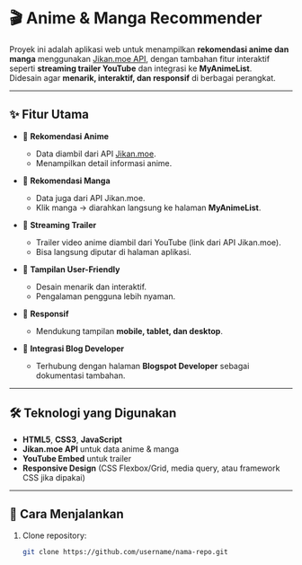 # 🎬 Anime & Manga Recommender

Proyek ini adalah aplikasi web untuk menampilkan **rekomendasi anime dan manga** menggunakan [Jikan.moe API](https://jikan.moe), dengan tambahan fitur interaktif seperti **streaming trailer YouTube** dan integrasi ke **MyAnimeList**.  
Didesain agar **menarik, interaktif, dan responsif** di berbagai perangkat.

---

## ✨ Fitur Utama

- 🔹 **Rekomendasi Anime**
  - Data diambil dari API [Jikan.moe](https://jikan.moe).
  - Menampilkan detail informasi anime.

- 🔹 **Rekomendasi Manga**
  - Data juga dari API Jikan.moe.
  - Klik manga → diarahkan langsung ke halaman **MyAnimeList**.

- 🔹 **Streaming Trailer**
  - Trailer video anime diambil dari YouTube (link dari API Jikan.moe).
  - Bisa langsung diputar di halaman aplikasi.

- 🔹 **Tampilan User-Friendly**
  - Desain menarik dan interaktif.
  - Pengalaman pengguna lebih nyaman.

- 🔹 **Responsif**
  - Mendukung tampilan **mobile, tablet, dan desktop**.

- 🔹 **Integrasi Blog Developer**
  - Terhubung dengan halaman **Blogspot Developer** sebagai dokumentasi tambahan.

---

## 🛠️ Teknologi yang Digunakan
- **HTML5**, **CSS3**, **JavaScript**
- **Jikan.moe API** untuk data anime & manga
- **YouTube Embed** untuk trailer
- **Responsive Design** (CSS Flexbox/Grid, media query, atau framework CSS jika dipakai)

---

## 🚀 Cara Menjalankan
1. Clone repository:
   ```bash
   git clone https://github.com/username/nama-repo.git
